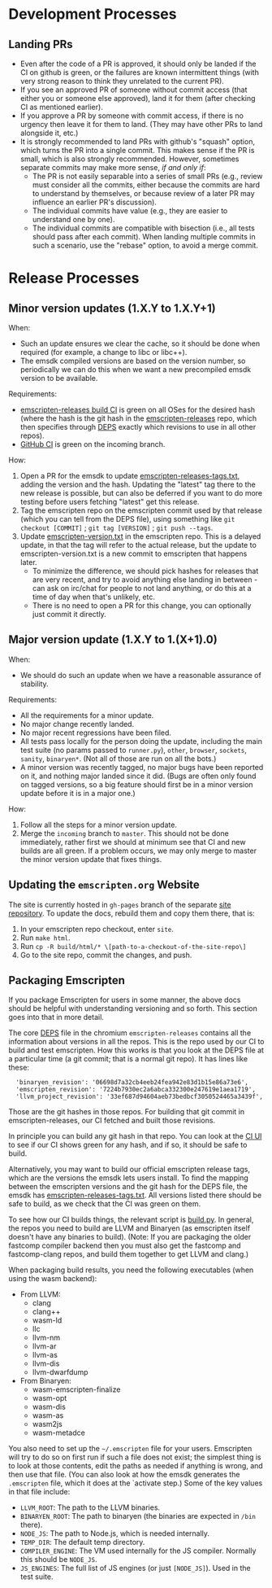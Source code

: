 Development Processes
=====================

Landing PRs
-----------

 * Even after the code of a PR is approved, it should only be landed if the
   CI on github is green, or the failures are known intermittent things
   (with very strong reason to think they unrelated to the current PR).
 * If you see an approved PR of someone without commit access (that either
   you or someone else approved), land it for them (after checking CI as
   mentioned earlier).
 * If you approve a PR by someone with commit access, if there is no urgency
   then leave it for them to land. (They may have other PRs to land alongside
   it, etc.)
 * It is strongly recommended to land PRs with github's "squash" option, which
   turns the PR into a single commit. This makes sense if the PR is small,
   which is also strongly recommended. However, sometimes separate commits may
   make more sense, *if and only if*:
    * The PR is not easily separable into a series of small PRs (e.g., review
      must consider all the commits, either because the commits are hard to
      understand by themselves, or because review of a later PR may influence
      an earlier PR's discussion).
    * The individual commits have value (e.g., they are easier to understand
      one by one).
    * The individual commits are compatible with bisection (i.e., all tests
      should pass after each commit).
   When landing multiple commits in such a scenario, use the "rebase" option,
   to avoid a merge commit.


Release Processes
=================

Minor version updates (1.X.Y to 1.X.Y+1)
----------------------------------------

When:

 * Such an update ensures we clear the cache, so it should be done when required
   (for example, a change to libc or libc++).
 * The emsdk compiled versions are based on the version number, so periodically
   we can do this when we want a new precompiled emsdk version to be available.

Requirements:

 * [emscripten-releases build CI](https://ci.chromium.org/p/emscripten-releases/g/main/console)
   is green on all OSes for the desired hash (where the hash is the git hash in
   the
   [emscripten-releases](https://chromium.googlesource.com/emscripten-releases)
   repo, which then specifies through
   [DEPS](https://chromium.googlesource.com/emscripten-releases/+/refs/heads/master/DEPS)
   exactly which revisions to use in all other repos).
 * [GitHub CI](https://github.com/emscripten-core/emscripten/branches) is green
   on the incoming branch.

How:

1. Open a PR for the emsdk to update
   [emscripten-releases-tags.txt](https://github.com/emscripten-core/emsdk/blob/master/emscripten-releases-tags.txt),
   adding the version and the hash. Updating the "latest" tag there to the new
   release is possible, but can also be deferred if you want to do more testing
   before users fetching "latest" get this release.
2. Tag the emscripten repo on the emscripten commit used by that release (which
   you can tell from the DEPS file), using something like
   `git checkout [COMMIT]` ; `git tag [VERSION]` ; `git push --tags`.
3. Update
   [emscripten-version.txt](https://github.com/emscripten-core/emscripten/blob/incoming/emscripten-version.txt)
   in the emscripten repo. This is a delayed update, in that the tag will refer
   to the actual release, but the update to emscripten-version.txt is a new
   commit to emscripten that happens later.
   * To minimize the difference, we should pick hashes for releases that are
     very recent, and try to avoid anything else landing in between - can ask
     on irc/chat for people to not land anything, or do this at a time of day
     when that's unlikely, etc.
   * There is no need to open a PR for this change, you can optionally just
     commit it directly.


Major version update (1.X.Y to 1.(X+1).0)
-----------------------------------------

When:

 * We should do such an update when we have a reasonable assurance of stability.

Requirements:

 * All the requirements for a minor update.
 * No major change recently landed.
 * No major recent regressions have been filed.
 * All tests pass locally for the person doing the update, including the main
   test suite (no params passed to `runner.py`), `other`, `browser`, `sockets`,
   `sanity`, `binaryen*`. (Not all of those are run on all the bots.)
 * A minor version was recently tagged, no major bugs have been reported on it,
   and nothing major landed since it did. (Bugs are often only found on tagged
   versions, so a big feature should first be in a minor version update before
   it is in a major one.)

How:

1. Follow all the steps for a minor version update.
2. Merge the `incoming` branch to `master`. This should not be done immediately,
   rather first we should at minimum see that CI and new builds are all green.
   If a problem occurs, we may only merge to master the minor version update
   that fixes things.


Updating the `emscripten.org` Website
--------------------------------------

The site is currently hosted in `gh-pages` branch of the separate [site
repository](site_repo). To update the docs, rebuild them and copy them there,
that is:

1. In your emscripten repo checkout, enter `site`.
2. Run `make html`.
3. Run `cp -R build/html/* \[path-to-a-checkout-of-the-site-repo\]`
3. Go to the site repo, commit the changes, and push.

[site_repo]: https://github.com/kripken/emscripten-site


Packaging Emscripten
--------------------

If you package Emscripten for users in some manner, the above docs should be
helpful with understanding versioning and so forth. This section goes into that
in more detail.

The core
[DEPS](https://chromium.googlesource.com/emscripten-releases/+/refs/heads/master/DEPS)
file in the chromium `emscripten-releases` contains all the information about versions
in all the repos. This is the repo used by our CI to build and test emscripten. How
this works is that you look at the DEPS file at a particular time (a git commit; that
is a normal git repo). It has lines like these:
```
  'binaryen_revision': '06698d7a32cb4eeb24fea942e83d1b15e86a73e6',
  'emscripten_revision': '7224b7930ec2a6abca332300e247619e1aea1719',
  'llvm_project_revision': '33ef687d94604aeb73bedbcf3050524465a3439f',
```
Those are the git hashes in those repos. For building that git commit in
emscripten-releases, our CI fetched and built those revisions.

In principle you can build any git hash in that repo. You can look at the
[CI UI](https://ci.chromium.org/p/emscripten-releases/g/main/console) to see
if our CI shows green for any hash, and if so, it should be safe to build.

Alternatively, you may want to build our official emscripten release tags, which
are the versions the emsdk lets users install. To find the mapping between the
emscripten versions and the git hash for the DEPS file, the emsdk has
[emscripten-releases-tags.txt](https://github.com/emscripten-core/emsdk/blob/master/emscripten-releases-tags.txt).
All versions listed there should be safe to build, as we check that the CI
was green on them.

To see how our CI builds things, the relevant script is
[build.py](https://github.com/WebAssembly/waterfall/blob/master/src/build.py).
In general, the repos you need to build are LLVM and Binaryen (as emscripten
itself doesn't have any binaries to build). (Note: If you are packaging the older
fastcomp compiler backend then you must also get the fastcomp and fastcomp-clang
repos, and build them together to get LLVM and clang.)

When packaging build results, you need the following executables (when using
the wasm backend):

  * From LLVM:
    * clang
    * clang++
    * wasm-ld
    * llc
    * llvm-nm
    * llvm-ar
    * llvm-as
    * llvm-dis
    * llvm-dwarfdump
  * From Binaryen:
    * wasm-emscripten-finalize
    * wasm-opt
    * wasm-dis
    * wasm-as
    * wasm2js
    * wasm-metadce

You also need to set up the `~/.emscripten` file for your users. Emscripten
will try to do so on first run if such a file does not exist; the simplest
thing is to look at those contents, edit the paths as needed if anything is
wrong, and then use that file. (You can also look at how the emsdk generates
the `.emscripten` file, which it does at the `activate step.) Some of the
key values in that file include:

 * `LLVM_ROOT`: The path to the LLVM binaries.
 * `BINARYEN_ROOT`: The path to binaryen (the binaries are expected in `/bin` there).
 * `NODE_JS`: The path to Node.js, which is needed internally.
 * `TEMP_DIR`: The default temp directory.
 * `COMPILER_ENGINE`: The VM used internally for the JS compiler. Normally this should be `NODE_JS`.
 * `JS_ENGINES`: The full list of JS engines (or just `[NODE_JS]`). Used in the test suite.

